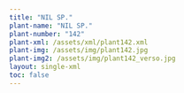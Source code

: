 ```yaml
---
title: "NIL SP."
plant-name: "NIL SP."
plant-number: "142"
plant-xml: /assets/xml/plant142.xml
plant-img: /assets/img/plant142.jpg
plant-img2: /assets/img/plant142_verso.jpg
layout: single-xml
toc: false
---
```

